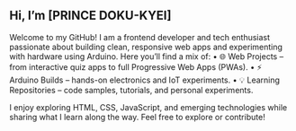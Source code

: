 ## Hi, I’m [PRINCE DOKU-KYEI]

Welcome to my GitHub!
I am a frontend developer and tech enthusiast passionate about building clean, responsive web apps and experimenting with hardware using Arduino.
Here you’ll find a mix of:
	•	🌐 Web Projects – from interactive quiz apps to full Progressive Web Apps (PWAs).
	•	⚡ Arduino Builds – hands-on electronics and IoT experiments.
	•	💡 Learning Repositories – code samples, tutorials, and personal experiments.

I enjoy exploring HTML, CSS, JavaScript, and emerging technologies while sharing what I learn along the way.
Feel free to explore or contribute!

